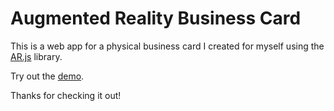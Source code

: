 Augmented Reality Business Card
=======
This is a web app for a physical business card I created for myself using the [AR.js](https://github.com/jeromeetienne/AR.js) library. 

Try out the [demo](tinyurl.cin/jonathan3dcard).  

Thanks for checking it out!


